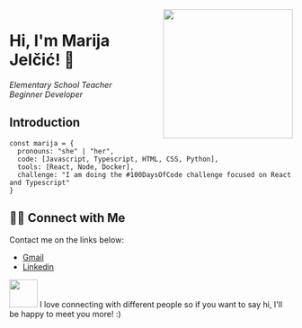 <img src="https://github.com/Mara1395/Mara1395/assets/104097778/e5080f1d-6cd1-4f38-88cf-b1bc4fb255ab" align='right' width="230"  />

# Hi, I'm Marija Jelčić! 👋
_Elementary School Teacher_
<br>
_Beginner Developer_

## Introduction




```
const marija = {
  pronouns: "she" | "her",
  code: [Javascript, Typescript, HTML, CSS, Python],
  tools: [React, Node, Docker],
  challenge: "I am doing the #100DaysOfCode challenge focused on React and Typescript"
}
```
## 🤝🏻 Connect with Me
Contact me on the links below:
* <a href="mailto:jelcic.marija@gmail.com">Gmail</a>
* [Linkedin](https://www.linkedin.com/in/marija-jel%C4%8Di%C4%87-1b958a24a)
  
<img src="https://media.giphy.com/media/LnQjpWaON8nhr21vNW/giphy.gif" width="50"  > I love connecting with different people so if you want to say hi, I'll be happy to meet you more! :) 

